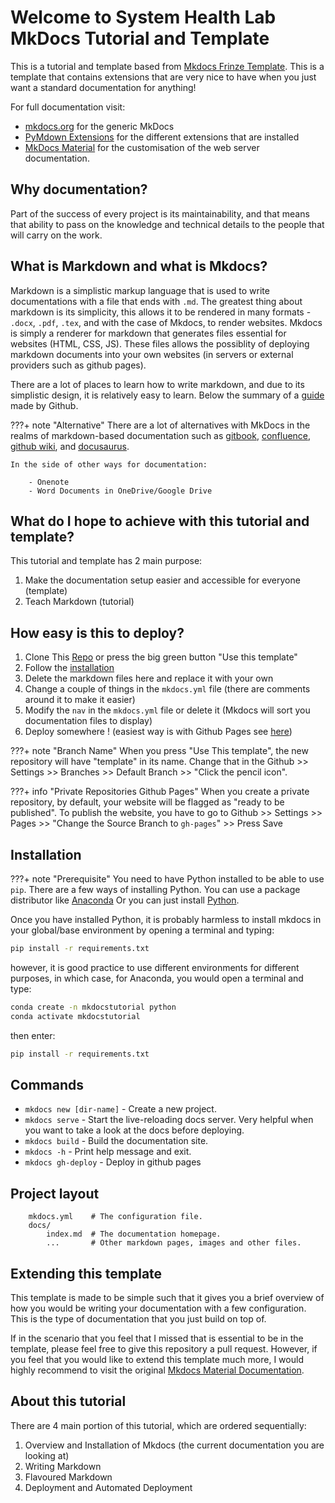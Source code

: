 # Welcome to System Health Lab MkDocs Tutorial and Template
This is a tutorial and template based from [Mkdocs Frinze Template](https://github.com/frinzekt/mkdocs-frinze-template). This is a template that contains extensions that are very nice to have when you just want a standard documentation for anything!

For full documentation visit:

- [mkdocs.org](https://www.mkdocs.org) for the generic MkDocs
- [PyMdown Extensions](https://facelessuser.github.io/pymdown-extensions/) for the different extensions that are installed
- [MkDocs Material](https://squidfunk.github.io/mkdocs-material/) for the customisation of the web server documentation.

## Why documentation?
Part of the success of every project is its maintainability, and that means that ability to pass on the knowledge and technical details to the people that will carry on the work.

## What is Markdown and what is Mkdocs?
Markdown is a simplistic markup language that is used to write documentations with a file that ends with `.md`. The greatest thing about markdown is its simplicity, this allows it to be rendered in many formats - `.docx`, `.pdf`, `.tex`, and with the case of Mkdocs, to render websites. Mkdocs is simply a renderer for markdown that generates files essential for websites (HTML, CSS, JS). These files allows the possiblity of deploying markdown documents into your own websites (in servers or external providers such as github pages).

There are a lot of places to learn how to write markdown, and due to its simplistic design, it is relatively easy to learn. Below the summary of a [guide](https://guides.github.com/features/mastering-markdown/#syntax) made by Github.

???+ note "Alternative"
    There are a lot of alternatives with MkDocs in the realms of markdown-based documentation such as [gitbook](https://www.gitbook.com/), [confluence](https://www.atlassian.com/software/confluence), [github wiki](https://docs.github.com/en/communities/documenting-your-project-with-wikis/about-wikis), and [docusaurus](https://docusaurus.io/).

    In the side of other ways for documentation:

        - Onenote
        - Word Documents in OneDrive/Google Drive

## What do I hope to achieve with this tutorial and template?
This tutorial and template has 2 main purpose:

1. Make the documentation setup easier and accessible for everyone (template)
2. Teach Markdown (tutorial)

## How easy is this to deploy?

1.  Clone This [Repo](https://github.com/uwasystemhealth/shl-mkdocs-tutorial-and-template) or press the big green button "Use this template"
   1. Follow the [installation](#installation)
2. Delete the markdown files here and replace it with your own
3. Change a couple of things in the `mkdocs.yml` file (there are comments around it to make it easier)
4. Modify the `nav` in the `mkdocs.yml` file or delete it (Mkdocs will sort you documentation files to display)
5. Deploy somewhere ! (easiest way is with Github Pages see [here](#commands))


???+ note "Branch Name"
    When you press "Use This template", the new repository will have "template" in its name. Change that in the Github >> Settings >> Branches >> Default Branch >> "Click the pencil icon".

???+ info "Private Repositories Github Pages"
    When you create a private repository, by default, your website will be flagged as "ready to be published". To publish the website, you have to go to Github >> Settings >> Pages >> "Change the Source Branch to `gh-pages`" >> Press Save

## Installation

???+ note "Prerequisite"
    You need to have Python installed to be able to use `pip`.
    There are a few ways of installing Python.
    You can use a package distributor like [Anaconda](https://www.anaconda.com/products/individual)
    Or you can just install [Python](https://www.python.org/downloads/).

Once you have installed Python, it is probably harmless to install mkdocs in your global/base environment by opening a terminal and typing:

```bash
pip install -r requirements.txt
```

however, it is good practice to use different environments for different purposes, in which case, for Anaconda, you would open a terminal and type:

```bash
conda create -n mkdocstutorial python
conda activate mkdocstutorial
```
then enter:

```bash
pip install -r requirements.txt
```

## Commands

* `mkdocs new [dir-name]` - Create a new project.
* `mkdocs serve` - Start the live-reloading docs server. Very helpful when you want to take a look at the docs before deploying.
* `mkdocs build` - Build the documentation site.
* `mkdocs -h` - Print help message and exit.
* `mkdocs gh-deploy` - Deploy in github pages

## Project layout
```
    mkdocs.yml    # The configuration file.
    docs/
        index.md  # The documentation homepage.
        ...       # Other markdown pages, images and other files.
```

## Extending this template

This template is made to be simple such that it gives you a brief overview of how you would be writing your documentation with a few configuration. This is the type of documentation that you just build on top of.

If in the scenario that you feel that I missed that is essential to be in the template, please feel free to give this repository a pull request. However, if you feel that you would like to extend this template much more, I would highly recommend to visit the original [Mkdocs Material Documentation](https://squidfunk.github.io/mkdocs-material/customization/).


## About this tutorial

There are 4 main portion of this tutorial, which are ordered sequentially:

1. Overview and Installation of Mkdocs (the current documentation you are looking at)
2. Writing Markdown
3. Flavoured Markdown
4. Deployment and Automated Deployment